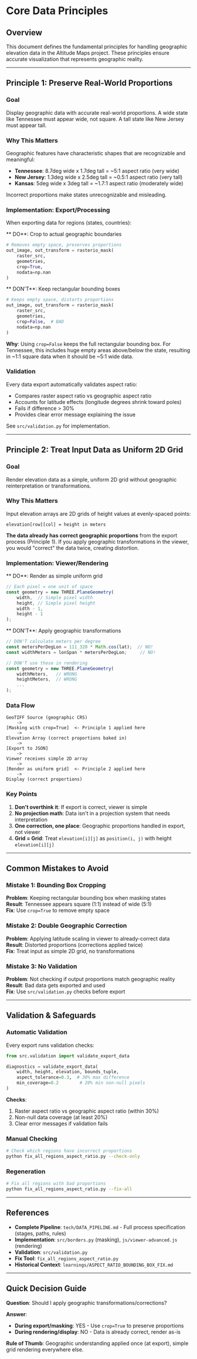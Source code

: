 # Core Data Principles

## Overview

This document defines the fundamental principles for handling geographic elevation data in the Altitude Maps project. These principles ensure accurate visualization that represents geographic reality.

---

## Principle 1: Preserve Real-World Proportions

### Goal
Display geographic data with accurate real-world proportions. A wide state like Tennessee must appear wide, not square. A tall state like New Jersey must appear tall.

### Why This Matters
Geographic features have characteristic shapes that are recognizable and meaningful:
- **Tennessee**: 8.7deg wide x 1.7deg tall = ~5:1 aspect ratio (very wide)
- **New Jersey**: 1.3deg wide x 2.5deg tall = ~0.5:1 aspect ratio (very tall)  
- **Kansas**: 5deg wide x 3deg tall = ~1.7:1 aspect ratio (moderately wide)

Incorrect proportions make states unrecognizable and misleading.

### Implementation: Export/Processing

When exporting data for regions (states, countries):

** DO**: Crop to actual geographic boundaries
```python
# Removes empty space, preserves proportions
out_image, out_transform = rasterio_mask(
    raster_src, 
    geometries, 
    crop=True,
    nodata=np.nan
)
```

** DON'T**: Keep rectangular bounding boxes
```python
# Keeps empty space, distorts proportions
out_image, out_transform = rasterio_mask(
    raster_src, 
    geometries, 
    crop=False,  # BAD
    nodata=np.nan
)
```

**Why**: Using `crop=False` keeps the full rectangular bounding box. For Tennessee, this includes huge empty areas above/below the state, resulting in ~1:1 square data when it should be ~5:1 wide data.

### Validation

Every data export automatically validates aspect ratio:
- Compares raster aspect ratio vs geographic aspect ratio
- Accounts for latitude effects (longitude degrees shrink toward poles)
- Fails if difference > 30%
- Provides clear error message explaining the issue

See `src/validation.py` for implementation.

---

## Principle 2: Treat Input Data as Uniform 2D Grid

### Goal
Render elevation data as a simple, uniform 2D grid without geographic reinterpretation or transformations.

### Why This Matters
Input elevation arrays are 2D grids of height values at evenly-spaced points:
```
elevation[row][col] = height in meters
```

**The data already has correct geographic proportions** from the export process (Principle 1). If you apply geographic transformations in the viewer, you would "correct" the data twice, creating distortion.

### Implementation: Viewer/Rendering

** DO**: Render as simple uniform grid
```javascript
// Each pixel = one unit of space
const geometry = new THREE.PlaneGeometry(
    width,  // Simple pixel width
    height, // Simple pixel height
    width - 1, 
    height - 1
);
```

** DON'T**: Apply geographic transformations
```javascript
// DON'T calculate meters per degree
const metersPerDegLon = 111_320 * Math.cos(lat);  // NO!
const widthMeters = lonSpan * metersPerDegLon;     // NO!

// DON'T use these in rendering
const geometry = new THREE.PlaneGeometry(
    widthMeters,   // WRONG
    heightMeters,  // WRONG
    ...
);
```

### Data Flow

```
GeoTIFF Source (geographic CRS)
    ->
[Masking with crop=True]  <- Principle 1 applied here
    ->
Elevation Array (correct proportions baked in)
    ->
[Export to JSON]
    ->
Viewer receives simple 2D array
    ->
[Render as uniform grid]  <- Principle 2 applied here
    ->
Display (correct proportions)
```

### Key Points

1. **Don't overthink it**: If export is correct, viewer is simple
2. **No projection math**: Data isn't in a projection system that needs interpretation
3. **One correction, one place**: Geographic proportions handled in export, not viewer
4. **Grid = Grid**: Treat `elevation[i][j]` as `position(i, j)` with height `elevation[i][j]`

---

## Common Mistakes to Avoid

### Mistake 1: Bounding Box Cropping
**Problem**: Keeping rectangular bounding box when masking states  
**Result**: Tennessee appears square (1:1) instead of wide (5:1)  
**Fix**: Use `crop=True` to remove empty space

### Mistake 2: Double Geographic Correction  
**Problem**: Applying latitude scaling in viewer to already-correct data  
**Result**: Distorted proportions (corrections applied twice)  
**Fix**: Treat input as simple 2D grid, no transformations

### Mistake 3: No Validation
**Problem**: Not checking if output proportions match geographic reality  
**Result**: Bad data gets exported and used  
**Fix**: Use `src/validation.py` checks before export

---

## Validation & Safeguards

### Automatic Validation

Every export runs validation checks:

```python
from src.validation import validate_export_data

diagnostics = validate_export_data(
    width, height, elevation, bounds_tuple,
    aspect_tolerance=0.3,  # 30% max difference
    min_coverage=0.2        # 20% min non-null pixels
)
```

**Checks**:
1. Raster aspect ratio vs geographic aspect ratio (within 30%)
2. Non-null data coverage (at least 20%)
3. Clear error messages if validation fails

### Manual Checking

```bash
# Check which regions have incorrect proportions
python fix_all_regions_aspect_ratio.py --check-only
```

### Regeneration

```bash
# Fix all regions with bad proportions
python fix_all_regions_aspect_ratio.py --fix-all
```

---

## References

- **Complete Pipeline**: `tech/DATA_PIPELINE.md` - Full process specification (stages, paths, rules)
- **Implementation**: `src/borders.py` (masking), `js/viewer-advanced.js` (rendering)
- **Validation**: `src/validation.py`
- **Fix Tool**: `fix_all_regions_aspect_ratio.py`
- **Historical Context**: `learnings/ASPECT_RATIO_BOUNDING_BOX_FIX.md`

---

## Quick Decision Guide

**Question**: Should I apply geographic transformations/corrections?

**Answer**:
- **During export/masking**: YES - Use `crop=True` to preserve proportions
- **During rendering/display**: NO - Data is already correct, render as-is

**Rule of Thumb**: Geographic understanding applied once (at export), simple grid rendering everywhere else.

